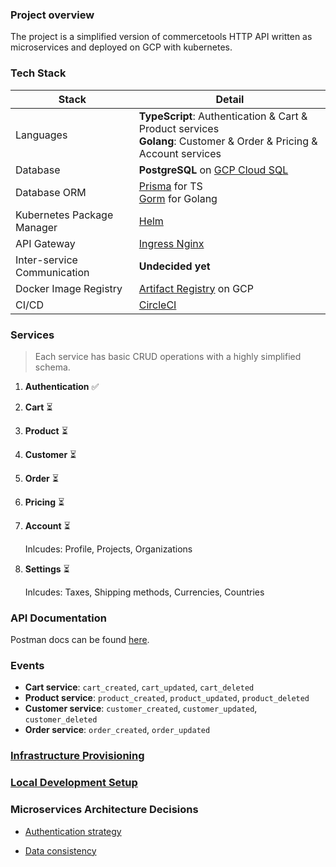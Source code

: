 ### Project overview

The project is a simplified version of commercetools HTTP API written as microservices and deployed on GCP with kubernetes.

### Tech Stack

| Stack                       | Detail                                                                                                                  |
| --------------------------- | ----------------------------------------------------------------------------------------------------------------------- |
| Languages                   | **TypeScript**: Authentication & Cart & Product services <br> **Golang**: Customer & Order & Pricing & Account services |
| Database                    | **PostgreSQL** on [GCP Cloud SQL](https://cloud.google.com/sql)                                                         |
| Database ORM                | [Prisma](https://www.prisma.io/) for TS <br> [Gorm](https://gorm.io/) for Golang                                        |
| Kubernetes Package Manager  | [Helm](https://helm.sh/)                                                                                                |
| API Gateway                 | [Ingress Nginx](https://kubernetes.github.io/ingress-nginx/)                                                            |
| Inter-service Communication | **Undecided yet**                                                                                                       |
| Docker Image Registry       | [Artifact Registry](https://cloud.google.com/artifact-registry) on GCP                                                  |
| CI/CD                       | [CircleCI](https://circleci.com/)                                                                                       |

### Services

> Each service has basic CRUD operations with a highly simplified schema.

1. **Authentication** ✅
2. **Cart** ⏳
3. **Product** ⏳
4. **Customer** ⏳
5. **Order** ⏳
6. **Pricing** ⏳
7. **Account** ⏳

   Inlcudes: Profile, Projects, Organizations

8. **Settings** ⏳

   Inlcudes: Taxes, Shipping methods, Currencies, Countries

### API Documentation

Postman docs can be found [here](https://documenter.getpostman.com/view/8722825/2s8YsryZiW).

### Events

- **Cart service**: `cart_created`, `cart_updated`, `cart_deleted`
- **Product service**: `product_created`, `product_updated`, `product_deleted`
- **Customer service**: `customer_created`, `customer_updated`, `customer_deleted`
- **Order service**: `order_created`, `order_updated`

### [Infrastructure Provisioning](/docs/INFRASTRUCTURE_PROVISIONING_ON_GCP.md)

### [Local Development Setup](/docs/LOCAL_DEVELOPMENT_SETUP.md)

### Microservices Architecture Decisions

- [Authentication strategy](/docs/AUTHENTICATION_STRATEGY.md)

- [Data consistency](/docs/DATA_CONSISTENCY.md)
